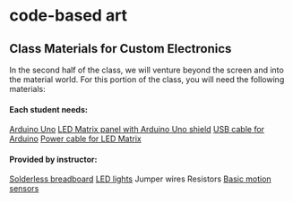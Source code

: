 # code-based art

## Class Materials for Custom Electronics

In the second half of the class, we will venture beyond the screen and into the material world. For this portion of the class, you will need the following materials:

#### Each student needs:
[Arduino Uno](https://www.adafruit.com/product/50) 
[LED Matrix panel with Arduino Uno shield](https://www.tindie.com/products/rajbex/16x32-rgb-matrix-panel-with-an-arduino-uno-shield/) 
[USB cable for Arduino](https://www.adafruit.com/products/62) 
[Power cable for LED Matrix](https://www.amazon.com/gp/product/B01M261XMQ/ref=oh_aui_detailpage_o05_s00?ie=UTF8&psc=1) 

#### Provided by instructor:
[Solderless breadboard](https://www.amazon.com/Qunqi-4packs-Solderless-Breadboard-Arduino/dp/B01IMOJHO0/ref=sr_1_16?ie=UTF8&qid=1489689392&sr=8-16&keywords=solderless+breadboards)
[LED lights](https://www.amazon.com/Elegoo-Electronics-Component-Potentiometer-compatible/dp/B01EROKLBC/ref=sr_1_6?s=pc&ie=UTF8&qid=1489725034&sr=1-6&keywords=electronics+starter+kit)
Jumper wires
Resistors
[Basic motion sensors](https://www.adafruit.com/products/189)
